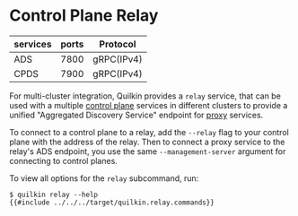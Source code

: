 # Control Plane Relay

| services | ports | Protocol |
|----------|-------|-----------|
| ADS | 7800 | gRPC(IPv4) |
| CPDS | 7900 | gRPC(IPv4) |

For multi-cluster integration, Quilkin provides a `relay` service, that can be
used with a multiple [control plane](./xds.md) services in different clusters to
provide a unified "Aggregated Discovery Service" endpoint for [proxy](./proxy.md)
services.

To connect to a control plane to a relay, add the `--relay` flag to your control
plane with the address of the relay. Then to connect a proxy service to the
relay's ADS endpoint, you use the same `--management-server` argument for
connecting to control planes.

To view all options for the `relay` subcommand, run:

```shell
$ quilkin relay --help
{{#include ../../../target/quilkin.relay.commands}}
```
